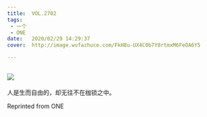 ```yaml
---
title:	VOL.2702
tags:
 - 一个
 - ONE
date:	2020/02/29 14:29:37
cover:	http://image.wufazhuce.com/FkH8u-UX4C0b7Y8rtmxM6FeOA6Y5

---
```

![](http://image.wufazhuce.com/FkH8u-UX4C0b7Y8rtmxM6FeOA6Y5)
---

人是生而自由的，却无往不在枷锁之中。
 
Reprinted from ONE
